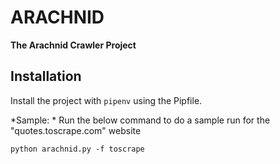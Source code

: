 # ARACHNID

**The Arachnid Crawler Project**

## Installation
Install the project with `pipenv` using the Pipfile.

*Sample: *
Run the below command to do a sample run for the "quotes.toscrape.com" website

`python arachnid.py -f toscrape` 

